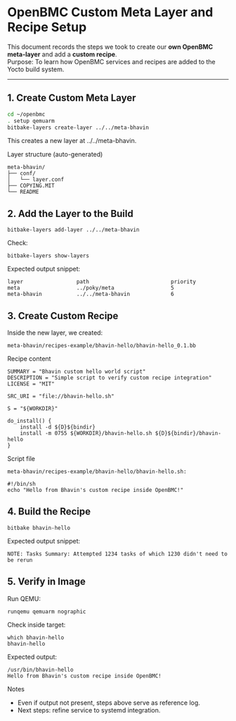 # OpenBMC Custom Meta Layer and Recipe Setup

This document records the steps we took to create our **own OpenBMC meta-layer** and add a **custom recipe**.  
Purpose: To learn how OpenBMC services and recipes are added to the Yocto build system.

---

## 1. Create Custom Meta Layer
```bash
cd ~/openbmc
. setup qemuarm
bitbake-layers create-layer ../../meta-bhavin
```
This creates a new layer at ../../meta-bhavin.

Layer structure (auto-generated)
```
meta-bhavin/
├── conf/
│   └── layer.conf
├── COPYING.MIT
└── README
```
## 2. Add the Layer to the Build
```
bitbake-layers add-layer ../../meta-bhavin
```
Check:
```
bitbake-layers show-layers
```
Expected output snippet:
```
layer                 path                          priority
meta                  ../poky/meta                  5
meta-bhavin           ../../meta-bhavin             6
```
## 3. Create Custom Recipe
Inside the new layer, we created:
```
meta-bhavin/recipes-example/bhavin-hello/bhavin-hello_0.1.bb
```
Recipe content
```
SUMMARY = "Bhavin custom hello world script"
DESCRIPTION = "Simple script to verify custom recipe integration"
LICENSE = "MIT"

SRC_URI = "file://bhavin-hello.sh"

S = "${WORKDIR}"

do_install() {
    install -d ${D}${bindir}
    install -m 0755 ${WORKDIR}/bhavin-hello.sh ${D}${bindir}/bhavin-hello
}
```
Script file
```
meta-bhavin/recipes-example/bhavin-hello/bhavin-hello.sh:
```
```
#!/bin/sh
echo "Hello from Bhavin's custom recipe inside OpenBMC!"
```
## 4. Build the Recipe
```
bitbake bhavin-hello
```
Expected output snippet:
```
NOTE: Tasks Summary: Attempted 1234 tasks of which 1230 didn't need to be rerun
```
## 5. Verify in Image
Run QEMU:
```
runqemu qemuarm nographic
```
Check inside target:
```
which bhavin-hello
bhavin-hello
```
Expected output:
```
/usr/bin/bhavin-hello
Hello from Bhavin's custom recipe inside OpenBMC!
```
Notes
- Even if output not present, steps above serve as reference log.
- Next steps: refine service to systemd integration.
